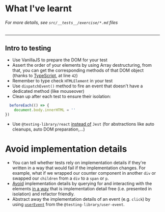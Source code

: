 # What I've learnt
###### *For more details, see `src/__tests__/exercise/*.md` files*
-------------
## Intro to testing
- Use VanillaJS to prepare the DOM for your test
- Assert the order of your elements by using Array destructuring, from that, you can get the corresponding methods of that DOM object (thanks to [TypeScript](https://github.com/HelpMe-Pls/testing-react-apps/blob/master/src/__tests__/final/TS/01.extra-1.tsx), at line `42`) 
- Remember to type check `HTMLElement` in your test
- Use `dispatchEvent()` method to fire an event that doesn't have a dedicated method (like mouseover)
- Clean up after each test to ensure their isolation:
```ts
  beforeEach(() => {
	document.body.innerHTML = ''
})
``` 
- Use `@testing-library/react` [instead of](https://github.com/HelpMe-Pls/testing-react-apps/blob/master/src/__tests__/final/TS/02.tsx) `Jest` (for abstractions like auto cleanups, auto DOM preparation,...)

# Avoid implementation details
- You can tell whether tests rely on implementation details if they're written in a way that would fail if the implementation changes. For example, what if we wrapped our counter component in another `div` or swapped our `children` from a `div` to a `span` or `p`.  
- [Avoid](https://epicreact.dev/modules/testing-react-apps/avoid-implementation-details-solution) implementation details by querying for and interacting with the elements [in a way](https://testing-playground.com/) that is implementation detail free (i.e. presented in isolation) and refactor friendly.
- Abstract away the implementation details of an event (e.g. `click`) by using [`userEvent`](https://epicreact.dev/modules/testing-react-apps/avoid-implementation-details-extra-credit-solution-1) from the `@testing-library/user-event`.
